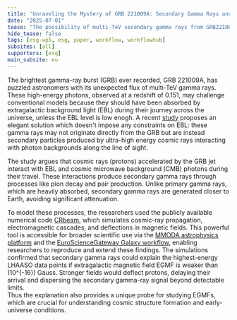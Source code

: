 ```yaml
---
title: 'Unraveling the Mystery of GRB 221009A: Secondary Gamma Rays and Cosmic Magnetic Field'
date: "2025-07-01"
tease: "The possibility of multi-TeV secondary gamma rays from GRB221009A"
hide_tease: false
tags: [esg-wp5, esg, paper, workflow, workflowhub]
subsites: [all]
supporters: [esg]
main_subsite: eu
---
```


The brightest gamma-ray burst (GRB) ever recorded, GRB 221009A, has puzzled astronomers with its unexpected flux of multi-TeV gamma rays. These high-energy photons, observed at a redshift of 0.151, may challenge conventional models because they should have been absorbed by extragalactic background light (EBL) during their journey across the universe, unless the EBL level is low enogh. A recent [study](https://doi.org/10.48550/arXiv.2405.05402) proposes an elegant solution which doesn't impose any constraints on EBL: these gamma rays may not originate directly from the GRB but are instead secondary particles produced by ultra-high energy cosmic rays interacting with photon backgrounds along the line of sight.  
 
The study argues that cosmic rays (protons) accelerated by the GRB jet interact with EBL and cosmic microwave background (CMB) photons during their travel. These interactions produce secondary gamma rays through processes like pion decay and pair production. Unlike primary gamma rays, which are heavily absorbed, secondary gamma rays are generated closer to Earth, avoiding significant attenuation.  

To model these processes, the researchers used the publicly available numerical code [CRbeam](https://github.com/okolo/mcray/tree/main/src/app/crbeam), which simulates cosmic-ray propagation, electromagnetic cascades, and deflections in magnetic fields. This powerful tool is accessible for broader scientific use via the [MMODA astrophysics platform](https://www.astro.unige.ch/mmoda/node#crbeam) and the [EuroScienceGateway Galaxy workflow](https://workflowhub.eu/workflows/1369?version=1), enabling researchers to reproduce and extend these findings.
The simulations confirmed that secondary gamma rays could explain the highest-energy LHAASO data points if extragalactic magnetic field EGMF is weaker than \(10^{-16}\) Gauss. Stronger fields would deflect protons, delaying their arrival and dispersing the secondary gamma-ray signal beyond detectable limits.  
Thus the explanation also provides a unique probe for studying EGMFs, which are crucial for understanding cosmic structure formation and early-universe conditions.

